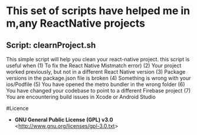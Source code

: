 # This set of scripts have helped me in m,any ReactNative projects

## Script: clearnProject.sh  

This simple script will help you clean your react-native project. this script is useful when 
  (1) To fix the React Native Mistmatch error)
  (2) Your project worked previously, but not in a different React Native version
  (3) Package versions in the package.json file is broken
  (4) Something is wrong with your ios/Podfile
  (5) You have opened the metro bundler in the wrong folder
  (6) You have changed your codebase to point to a different Firebase project
  (7) You are encountering build issues in Xcode or Android Studio

#Licence
 * **GNU General Public License (GPL) v3.0**  &lt;<http://www.gnu.org/licenses/gpl-3.0.txt>&gt;
